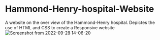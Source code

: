# Hammond-Henry-hospital-Website
A website on the over view of the Hammond-Henry hospital. Depictes the use of HTML and CSS to create a Responsive website
![Screenshot from 2022-09-28 14-06-20](https://user-images.githubusercontent.com/72573043/192763955-2d17ad27-e376-4457-a43e-ddf326d0f83e.png)
